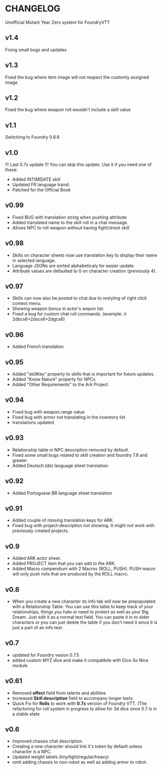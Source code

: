 # CHANGELOG

Unofficial Mutant Year Zero system for FoundryVTT

## v1.4
Fixing small bugs and updates

## v1.3
Fixed the bug where item image will not respect the customly assigned image

## v1.2
Fixed the bug where weapon roll wouldn't include a skill value

## v1.1
Switching to Foundry 0.8.6

## v1.0
!!! Last 0.7x update !!!
You can skip this update. Use it if you need one of these:
-   Added INTIMIDATE skill
-   Updated FR language transl.
-   Patched for the Official Book

## v0.99
-   Fixed BUG with translation string when pushing attribute
-   Added translated name to the skill roll in a chat message.
-   Allows NPC to roll weapon without having fight/shoot skill

## v0.98
-   Skills on character sheets now use translation key to display their name in selected language.
-   Language JSONs are sorted alphabeticaly for easier update.
-   Attribute values are defaulted to 0 on character creation (previously 4).


## v0.97
-   Skills can now also be posted to chat due to restyling of right click context menu.
-   Showing weapon bonus in actor's wepon list.
-   Fixed a bug for custom chat roll commands. (example: /r 2dbcs6+2dscs6+2dgcs6)

## v0.96
-   Added French translation.

## v0.95
-   Added "skillKey" property to skills that is important for future updates.
-   Added "Know Nature" property for NPCs
-   Added "Other Requirements" to the Ark Project

## v0.94

-   Fixed bug with weapon.range value
-   Fixed bug with armor not translating in the inventory list
-   translations updated

## v0.93

-   Relationship table in NPC description removed by default.
-   Fixed some small bugs related to skill creation and foundry 7.8 and greater
-   Added Deutsch (de) language sheet translation

## v0.92

-   Added Portuguese BR language sheet translation

## v0.91

-   Added couple of missing translation keys for ARK.
-   Fixed bug with project-description not showing. It might not work with previously created projects.

## v0.9

-   Added ARK actor sheet.
-   Added PROJECT item that you can add to the ARK.
-   Added Macro compendium with 2 Macros (ROLL, PUSH). PUSH macro will only push rolls that are produced by the ROLL macro.

## v0.8

-   When you create a new character its info tab will now be prepopulated with a Relationship Table. You can use this table to keep track of your relationships, things you hate or need to protect as well as your Big Dream. Just edit it as a normal text field. You can paste it in to older characters or you can just delete the table if you don't need it since it is just a part of an info text.

## v0.7

-   updated for Foundry vesion 0.7.5
-   added custom MYZ dice and make it compatibile with Dice So Nice module

## v0.61

-   Removed **effect** field from talents and abilities
-   Increased **Skill description** field to accompany longer texts.
-   Quick Fix for **Rolls** to work with **0.7x** version of Foundry VTT. (The refactoring for roll system in progress to allow for 3d dice once 0.7 is in a stable state

## v0.6

-   Improved chassis chat description.
-   Creating a new character should link it's token by default unless character is a NPC.
-   Updated weight labels (tiny/light/regular/heavy)
-   omit adding chassis to non-robot as well as adding armor to robot.
